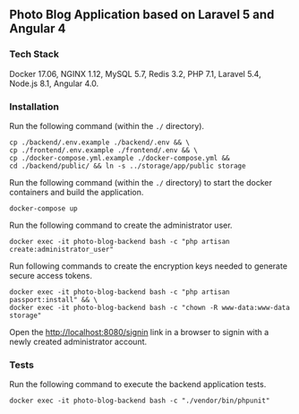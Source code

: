 ## Photo Blog Application based on Laravel 5 and Angular 4

### Tech Stack

Docker 17.06, NGINX 1.12, MySQL 5.7, Redis 3.2, PHP 7.1, Laravel 5.4, Node.js 8.1, Angular 4.0.

### Installation

Run the following command (within the `./` directory).

```
cp ./backend/.env.example ./backend/.env && \
cp ./frontend/.env.example ./frontend/.env && \
cp ./docker-compose.yml.example ./docker-compose.yml &&
cd ./backend/public/ && ln -s ../storage/app/public storage
```

Run the following command (within the `./` directory) to start the docker containers and build the application.

```
docker-compose up
```

Run the following command to create the administrator user.
```
docker exec -it photo-blog-backend bash -c "php artisan create:administrator_user"
```

Run following commands to create the encryption keys needed to generate secure access tokens.
```
docker exec -it photo-blog-backend bash -c "php artisan passport:install" && \
docker exec -it photo-blog-backend bash -c "chown -R www-data:www-data storage"
```

Open the [http://localhost:8080/signin](http://localhost:8080/signin) link in a browser to signin with a newly created administrator account.

### Tests

Run the following command to execute the backend application tests.
```
docker exec -it photo-blog-backend bash -c "./vendor/bin/phpunit"
```

